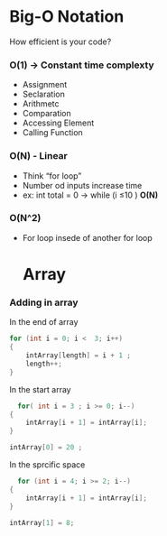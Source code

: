 # Big-O Notation

How efficient is your code?

### **O(1) → Constant time complexty**

- Assignment 
- Seclaration
- Arithmetc
- Comparation
- Accessing Element
- Calling Function

### O(N) - Linear

- Think “for loop”
- Number od inputs increase time
- ex: int total = 0 → while (i ≤10 ) **O(N)**

### O(N^2)

- For loop insede of another for loop

  # Array

### Adding in array

In the end of array
```c#
for (int i = 0; i <  3; i++)
{
    intArray[length] = i + 1 ;
    length++;
}
```

In the start array

```c#
  for( int i = 3 ; i >= 0; i--)
{
    intArray[i + 1] = intArray[i];
}

intArray[0] = 20 ;
```
In the sprcific space
```c#
  for (int i = 4; i >= 2; i--)
{
    intArray[i + 1] = intArray[i];
}

intArray[1] = 8;
```

